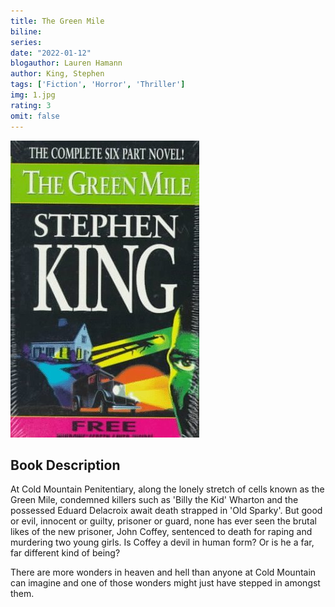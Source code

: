 ```yaml
---
title: The Green Mile
biline:
series:
date: "2022-01-12"
blogauthor: Lauren Hamann
author: King, Stephen
tags: ['Fiction', 'Horror', 'Thriller']
img: 1.jpg
rating: 3
omit: false
---
```


![Book Cover](1.jpg)


## Book Description

At Cold Mountain Penitentiary, along the lonely stretch of cells known as the Green Mile, condemned killers such as 'Billy the Kid' Wharton and the possessed Eduard Delacroix await death strapped in 'Old Sparky'. But good or evil, innocent or guilty, prisoner or guard, none has ever seen the brutal likes of the new prisoner, John Coffey, sentenced to death for raping and murdering two young girls. Is Coffey a devil in human form? Or is he a far, far different kind of being?

There are more wonders in heaven and hell than anyone at Cold Mountain can imagine and one of those wonders might just have stepped in amongst them.